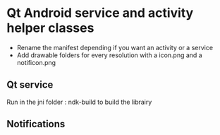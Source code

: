 Qt Android service and activity helper classes
==============================================

- Rename the manifest depending if you want an activity or a service
- Add drawable folders for every resolution with a icon.png and a notificon.png

Qt service
----------

Run in the jni folder : ndk-build to build the librairy


Notifications
-------------

